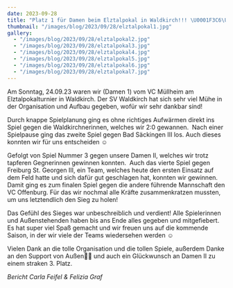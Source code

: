 ```yaml
---
date: 2023-09-28
title: "Platz 1 für Damen beim Elztalpokal in Waldkirch!!! \U0001F3C6\U0001F947"
thumbnail: "/images/blog/2023/09/28/elztalpokal1.jpg"
gallery:
  - "/images/blog/2023/09/28/elztalpokal2.jpg"
  - "/images/blog/2023/09/28/elztalpokal3.jpg"
  - "/images/blog/2023/09/28/elztalpokal4.jpg"
  - "/images/blog/2023/09/28/elztalpokal5.jpg"
  - "/images/blog/2023/09/28/elztalpokal6.jpg"
  - "/images/blog/2023/09/28/elztalpokal7.jpg"
---
```


Am Sonntag, 24.09.23 waren wir (Damen 1) vom VC Müllheim am Elztalpokalturnier in Waldkirch. Der SV Waldkirch hat sich sehr viel Mühe in der Organisation und Aufbau gegeben, wofür wir sehr dankbar sind!

Durch knappe Spielplanung ging es ohne richtiges Aufwärmen direkt ins Spiel gegen die Waldkirchnerinnen, welches wir 2:0 gewannen. 
Nach einer Spielpause ging das zweite Spiel gegen Bad Säckingen III los. Auch dieses konnten wir für uns entscheiden ☺️

Gefolgt von Spiel Nummer 3 gegen unsere Damen II, welches wir trotz tapferen Gegnerinnen gewinnen konnten. 
Auch das vierte Spiel gegen Freiburg St. Georgen III, ein Team, welches heute den ersten Einsatz auf dem Feld hatte und sich dafür gut geschlagen hat, konnten wir gewinnen.
Damit ging es zum finalen Spiel gegen die andere führende Mannschaft den VC Offenburg. Für das wir nochmal alle Kräfte zusammenkratzen mussten, um uns letztendlich den Sieg zu holen!

Das Gefühl des Sieges war unbeschreiblich und verdient! Alle Spielerinnen und Außenstehenden haben bis ans Ende alles gegeben und mitgefiebert. 
Es hat super viel Spaß gemacht und wir freuen uns auf die kommende Saison, in der wir viele der Teams wiedersehen werden ☺️

Vielen Dank an die tolle Organisation und die tollen Spiele, außerdem Danke an den Support von Außen💪🏼 und auch ein Glückwunsch an Damen II zu einem straken 3. Platz.

_Bericht Carla Feifel & Felizia Graf_
